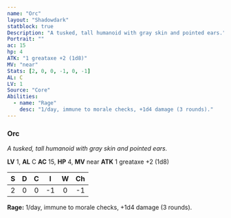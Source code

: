 ```yaml
---
name: "Orc"
layout: "Shadowdark"
statblock: true
Description: "A tusked, tall humanoid with gray skin and pointed ears."
Portrait: ""
ac: 15
hp: 4
ATK: "1 greataxe +2 (1d8)"
MV: "near"
Stats: [2, 0, 0, -1, 0, -1]
AL: C
LV: 1
Source: "Core"
Abilities:
  - name: "Rage"
    desc: "1/day, immune to morale checks, +1d4 damage (3 rounds)."
---
```


### Orc

_A tusked, tall humanoid with gray skin and pointed ears._

**LV** 1, **AL** C
**AC** 15, **HP** 4, **MV** near
**ATK** 1 greataxe +2 (1d8)

|  S  |  D  |  C  |  I  |  W  |  Ch  |
|:---:|:---:|:---:|:---:|:---:|:----:|
| 2 | 0 | 0 | -1 | 0 | -1 |

**Rage:** 1/day, immune to morale checks, +1d4 damage (3 rounds).

